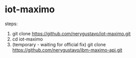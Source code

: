 # iot-maximo

steps:

1. git clone https://github.com/nerygustavo/iot-maximo.git
2. cd iot-maximo
3. (temporary - waiting for official fix) git clone https://github.com/nerygustavo/ibm-maximo-api.git
